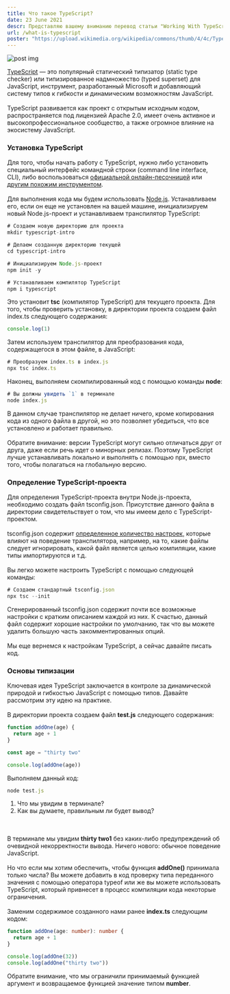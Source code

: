 ```yaml
---
title: Что такое TypeScript?
date: 23 June 2021
descr: Представляю вашему вниманию перевод статьи "Working With TypeScript A Practical Guide for Developers".
url: /what-is-typescript
poster: "https://upload.wikimedia.org/wikipedia/commons/thumb/4/4c/Typescript_logo_2020.svg/1200px-Typescript_logo_2020.svg.png"
---
```


<img src="https://upload.wikimedia.org/wikipedia/commons/thumb/4/4c/Typescript_logo_2020.svg/1200px-Typescript_logo_2020.svg.png" alt="post img" />

[TypeScript](https://www.typescriptlang.org/) — это популярный статический типизатор (static type checker) или типизированное надмножество (typed superset) для JavaScript, инструмент, разработанный Microsoft и добавляющий систему типов к гибкости и динамическим возможностям JavaScript.
<br/>
<br/>
TypeScript развивается как проект с открытым исходным кодом, распространяется под лицензией Apache 2.0, имеет очень активное и высокопрофессиональное сообщество, а также огромное влияние на экосистему JavaScript.

<h3>Установка TypeScript</h3>

Для того, чтобы начать работу с TypeScript, нужно либо установить специальный интерфейс командной строки (command line interface, CLI), либо воспользоваться [официальной онлайн-песочницей](https://www.typescriptlang.org/play) или [другим похожим инструментом](https://stackblitz.com/).
<br/>
<br/>
Для выполнения кода мы будем использовать [Node.js](https://nodejs.org/en/download/current/). Устанавливаем его, если он еще не установлен на вашей машине, инициализируем новый Node.js-проект и устанавливаем транспилятор TypeScript:

```typescript
# Создаем новую директорию для проекта
mkdir typescript-intro

# Делаем созданную директорию текущей
cd typescript-intro

# Инициализируем Node.js-проект
npm init -y

# Устанавливаем компилятор TypeScript
npm i typescript
```

Это установит <b>tsc</b> (компилятор TypeScript) для текущего проекта. Для того, чтобы проверить установку, в директории проекта создаем файл index.ts следующего содержания:

```javascript
console.log(1)
```

Затем используем транспилятор для преобразования кода, содержащегося в этом файле, в JavaScript:

```javascript
# Преобразуем index.ts в index.js
npx tsc index.ts
```

Наконец, выполняем скомпилированный код с помощью команды <b>node</b>:

```javascript
# Вы должны увидеть `1` в терминале
node index.js
```

В данном случае транспилятор не делает ничего, кроме копирования кода из одного файла в другой, но это позволяет убедиться, что все установлено и работает правильно.
<br/>
<br/>
Обратите внимание: версии TypeScript могут сильно отличаться друг от друга, даже если речь идет о минорных релизах. Поэтому TypeScript лучше устанавливать локально и выполнять с помощью npx, вместо того, чтобы полагаться на глобальную версию.

<h3>Определение TypeScript-проекта</h3>

Для определения TypeScript-проекта внутри Node.js-проекта, необходимо создать файл tsconfig.json. Присутствие данного файла в директории свидетельствует о том, что мы имеем дело с TypeScript-проектом.
<br/>
<br/>
tsconfig.json содержит [определенное количество настроек,](https://www.typescriptlang.org/tsconfig) которые влияют на поведение транспилятора, например, на то, какие файлы следует игнорировать, какой файл является целью компиляции, какие типы импортируются и т.д.
<br/>
<br/>
Вы легко можете настроить TypeScript с помощью следующей команды:

```javascript
# Создаем стандартный tsconfig.json
npx tsc --init
```

Сгенерированный tsconfig.json содержит почти все возможные настройки с кратким описанием каждой из них. К счастью, данный файл содержит хорошие настройки по умолчанию, так что вы можете удалить большую часть закомментированных опций.
<br/>
<br/>
Мы еще вернемся к настройкам TypeScript, а сейчас давайте писать код.

### Основы типизации

Ключевая идея TypeScript заключается в контроле за динамической природой и гибкостью JavaScript с помощью типов. Давайте рассмотрим эту идею на практике.
<br/>
<br/>
В директории проекта создаем файл <b>test.js</b> следующего содержания:

```typescript
function addOne(age) {
  return age + 1
}

const age = "thirty two"

console.log(addOne(age))
```

Выполняем данный код:

```typescript
node test.js
```

1. Что мы увидим в терминале?<br/>
2. Как вы думаете, правильным ли будет вывод?

<br/>
<br/>
В терминале мы увидим <b>thirty two1</b> без каких-либо предупреждений об очевидной некорректности вывода. Ничего нового: обычное поведение JavaScript.
<br/>
<br/>
Но что если мы хотим обеспечить, чтобы функция <b>addOne()</b> принимала только числа? Вы можете добавить в код проверку типа переданного значения с помощью оператора typeof или же вы можете использовать TypeScript, который привнесет в процесс компиляции кода некоторые ограничения.
<br/>
<br/>
Заменим содержимое созданного нами ранее <b>index.ts</b> следующим кодом:

```typescript
function addOne(age: number): number {
  return age + 1
}

console.log(addOne(32))
console.log(addOne("thirty two"))
```

Обратите внимание, что мы ограничили принимаемый функцией аргумент и возвращаемое функцией значение типом <b>number</b>.
